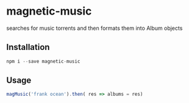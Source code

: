 # magnetic-music
searches for music torrents and then formats them into Album objects


## Installation 
```javascript
npm i --save magnetic-music
```

## Usage
```javascript
magMusic('frank ocean').then( res => albums = res)
```